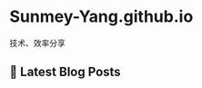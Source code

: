 # Sunmey-Yang.github.io
技术、效率分享
## 📕 Latest Blog Posts
<!-- BLOG-POST-LIST:START -->
<!-- BLOG-POST-LIST:END -->
